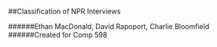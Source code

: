 ##Classification of NPR Interviews

######Ethan MacDonald, David Rapoport, Charlie Bloomfield
######Created for Comp 598
